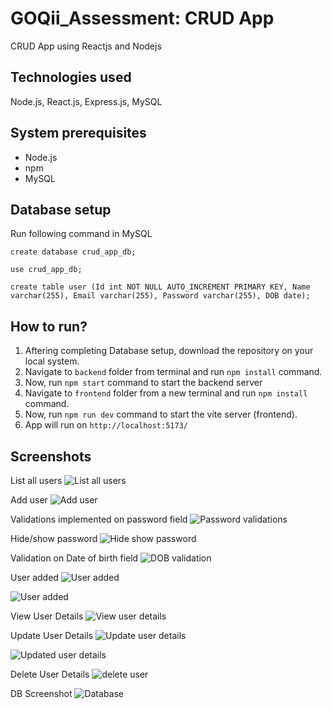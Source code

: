 # GOQii_Assessment: CRUD App
CRUD App using Reactjs and Nodejs

## Technologies used
Node.js, React.js, Express.js, MySQL

## System prerequisites
 - Node.js 
 - npm
 - MySQL

## Database setup
Run following command in MySQL
```
create database crud_app_db;

use crud_app_db;

create table user (Id int NOT NULL AUTO_INCREMENT PRIMARY KEY, Name varchar(255), Email varchar(255), Password varchar(255), DOB date);

```

## How to run?
1. Aftering completing Database setup, download the repository on your local system.
2. Navigate to `backend` folder from terminal and run `npm install` command.
3. Now, run `npm start` command to start the backend server
4. Navigate to `frontend` folder from a new terminal and run `npm install` command.
5. Now, run `npm run dev` command to start the vite server (frontend).
6. App will run on `http://localhost:5173/`

## Screenshots
List all users
![List all users](screenshots/image.png)

Add user
![Add user](screenshots/Adduser.png)

Validations implemented on password field
![Password validations](screenshots/passwordvalidation.png)

Hide/show password
![Hide show password](screenshots/Hideshow.png)

Validation on Date of birth field
![DOB validation](screenshots/dob.png)

User added
![User added](screenshots/Useradded.png)

![User added](screenshots/useradded2.png)

View User Details
![View user details](screenshots/viewuser.png)

Update User Details
![Update user details](screenshots/updateuser.png)

![Updated user details](screenshots/updateduser.png)

Delete User Details
![delete user](screenshots/deleteuser.png)

DB Screenshot
![Database](screenshots/db.png)